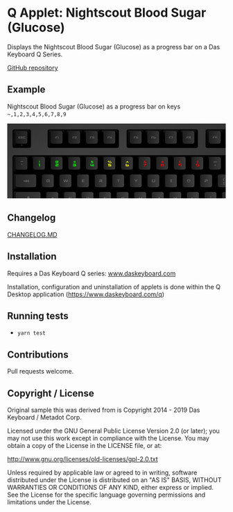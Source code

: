 # Q Applet: Nightscout Blood Sugar (Glucose)

Displays the Nightscout Blood Sugar (Glucose) as a progress bar on a Das Keyboard Q Series.

[GitHub repository](https://github.com/daskeyboard/q-applet-cpu-usage)

## Example

Nightscout Blood Sugar (Glucose) as a progress bar on keys `~,1,2,3,4,5,6,7,8,9`

![Nightscout Blood Sugar (Glucose) on a Das Keybaord Q](assets/image.png "Q Nightscout Blood Sugar (Glucose)")

## Changelog

[CHANGELOG.MD](CHANGELOG.md)

## Installation

Requires a Das Keyboard Q series: www.daskeyboard.com

Installation, configuration and uninstallation of applets is done within
the Q Desktop application (https://www.daskeyboard.com/q)

## Running tests

- `yarn test`

## Contributions

Pull requests welcome.

## Copyright / License

Original sample this was derived from is Copyright 2014 - 2019 Das Keyboard / Metadot Corp.

Licensed under the GNU General Public License Version 2.0 (or later);
you may not use this work except in compliance with the License.
You may obtain a copy of the License in the LICENSE file, or at:

   http://www.gnu.org/licenses/old-licenses/gpl-2.0.txt

Unless required by applicable law or agreed to in writing, software
distributed under the License is distributed on an "AS IS" BASIS,
WITHOUT WARRANTIES OR CONDITIONS OF ANY KIND, either express or implied.
See the License for the specific language governing permissions and
limitations under the License.
